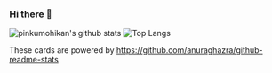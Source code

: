 ### Hi there 👋
![pinkumohikan's github stats](https://github-readme-stats.vercel.app/api?username=yonehaya&count_private=true&show_icons=true&theme=radical)
![Top Langs](https://github-readme-stats.vercel.app/api/top-langs/?username=yonehaya&theme=radical)

These cards are powered by https://github.com/anuraghazra/github-readme-stats
<!--
**yonehaya/yonehaya** is a ✨ _special_ ✨ repository because its `README.md` (this file) appears on your GitHub profile.

Here are some ideas to get you started:

- 🔭 I’m currently working on ...
- 🌱 I’m currently learning ...
- 👯 I’m looking to collaborate on ...
- 🤔 I’m looking for help with ...
- 💬 Ask me about ...
- 📫 How to reach me: ...
- 😄 Pronouns: ...
- ⚡ Fun fact: ...
-->
